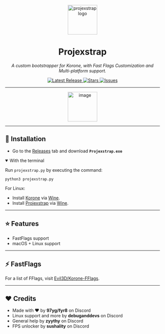 <p align="center">
  <img width="96" height="96" alt="projexstrap logo" src="https://i.imgur.com/UjGSiaf.png" />
</p>
<h1 align="center">Projexstrap</h1>

<p align="center">
  <i>A custom bootstrapper for Korone, with Fast Flags Customization and Multi-platform support.</i>
</p>

<p align="center">
  <a href="https://github.com/novalitic/projexstrap/releases">
    <img src="https://img.shields.io/github/v/release/novalitic/projexstrap?style=flat-square&color=blue" alt="Latest Release">
  </a>
  <a href="https://github.com/novalitic/projexstrap/stargazers">
    <img src="https://img.shields.io/github/stars/novalitic/projexstrap?style=flat-square&color=yellow" alt="Stars">
  </a>
  <a href="https://github.com/novalitic/projexstrap/issues">
    <img src="https://img.shields.io/github/issues/novalitic/projexstrap?style=flat-square&color=red" alt="Issues">
  </a>
</p>

---

<p align="center">
  <img width="96" height="96" alt="image" src="https://i.imgur.com/UjGSiaf.png" />
</p>

---

## 🚀 Installation
- Go to the [Releases](https://github.com/novalitic/projexstrap/releases) tab and download **`Projexstrap.exe`**
<details open>

<summary>With the terminal</summary>

Run `projexstrap.py` by executing the command:
```
python3 projexstrap.py
```

</details>

For Linux:  
- Install [Korone](https://pekora.zip/download2) via [Wine](https://www.winehq.org).
- Install [Projexstrap](https://github.com/novalitic/projexstrap/releases) via [Wine](https://www.winehq.org).

---

## ⭐ Features
- FastFlags support
- macOS + Linux support

---

## ⚡ FastFlags
For a list of FFlags, visit [Evil3D/Korone-FFlags](https://github.com/Evil3D/FFlags).

---

## ❤️ Credits
- Made with ❤️ by **97yg/fyr8** on Discord
- Linux support and more by **debuganddevs** on Discord
- General help by **zyythy** on Discord
- FPS unlocker by **sushality** on Discord
